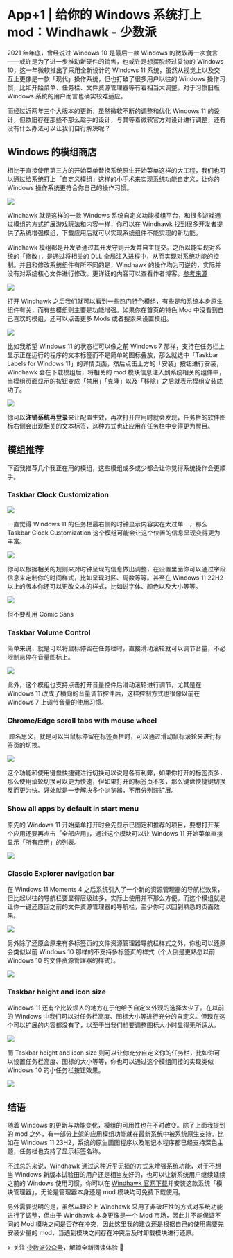 

# App+1 | 给你的 Windows 系统打上 mod：Windhawk - 少数派

2021 年年底，曾经说过 Windows 10 是最后一款 Windows 的微软再一次食言——或许是为了进一步推动新硬件的销售，也或许是想摆脱经过妥协的 Windows 10，这一年微软推出了采用全新设计的 Windows 11 系统，虽然从视觉上以及交互上更像是一款「现代」操作系统，但也打破了很多用户以往的 Windows 操作习惯，比如开始菜单、任务栏、文件资源管理器等有着相当大调整。对于习惯旧版 Windows 系统的用户而言也确实较难适应。

而经过近两年三个大版本的更新，虽然微软不断的调整和优化 Windows 11 的设计，但依旧存在那些不那么趁手的设计，与其等着微软官方对设计进行调整，还有没有什么办法可以让我们自行解决呢？

## Windows 的模组商店

相比于直接使用第三方的开始菜单替换系统原生开始菜单这样的大工程，我们也可以通过给系统打上「自定义模组」这样的小手术来实现系统功能自定义，让你的 Windows 操作系统更符合你自己的操作习惯。

![](assets/1698919266-b80f89a7e8280480cdf6be68248bdcb2.png)

Windhawk 就是这样的一款 Windows 系统自定义功能模组平台，和很多游戏通过模组的方式扩展游戏玩法和内容一样，你可以在 Windhawk 找到很多开发者提供了系统增强模组，下载应用后就可以实现系统组件不能实现的新功能。

Windhawk 模组都是开发者通过其开发守则开发并自主提交。之所以能实现对系统的「修改」，是通过将相关的 DLL 全局注入进程中，从而实现对系统功能的控制。并且和修改系统组件有所不同的是，Windhawk 的操作均为可逆的，实际并没有对系统核心文件进行修改。更详细的内容可以查看作者博客。[参考来源](https://sspai.com/link?target=https%3A%2F%2Fm417z.com%2FImplementing-Global-Injection-and-Hooking-in-Windows%2F)

![](assets/1698919266-de6bdbc3ff1689f6f2567cb6e1576810.png)

打开 Windhawk 之后我们就可以看到一些热门特色模组，有些是和系统本身原生组件有关，而有些模组则主要是功能增强。如果你在首页的特色 Mod 中没看到自己喜欢的模组，还可以点击更多 Mods 或者搜索来设置模组。

![](assets/1698919266-602ee94f67c3770e95df184589a4f8df.png)

比如我希望 Windows 11 的状态栏可以像之前 Windows 7 那样，支持在任务栏上显示正在运行的程序的文本标签而不是简单的图标叠放，那么就选中「Taskbar Labels for Windows 11」的详情页面，然后点击上方的「安装」按钮进行安装，Windhawk 会在下载模组后，将相关的 mod 模块信息注入到系统相关的组件中，当模组页面显示的按钮变成「禁用」「克隆」以及「移除」之后就表示模组安装成功了。

![](assets/1698919266-95f2052226314e1c015ae3b7c442cec0.png)

你可以**注销系统再登录**来让配置生效，再次打开应用时就会发现，任务栏的软件图标右侧会出现相关的文本标签，这种方式也让应用在任务栏中变得更为醒目。

## 模组推荐

下面我推荐几个我正在用的模组，这些模组或多或少都会让你觉得系统操作会更顺手。

### Taskbar Clock Customization

![](assets/1698919266-a93fffef4c0dafaf46cbd2c88afac30c.png)

一直觉得 Windows 11 的任务栏最右侧的时钟显示内容实在太过单一，那么 Taskbar Clock Customization 这个模组可能会让这个位置的信息呈现变得更为丰富。

![](assets/1698919266-2b9da5120b60e0a930da923d8086e591.png)

你可以根据相关的规则来对时钟呈现的信息做出调整，在设置里面你可以通过字段信息来定制你的时间样式，比如呈现时区、周数等等。甚至在 Windows 11 22H2 以上的版本你还可以更改文本的样式，比如说字体、颜色以及大小等等。

![](assets/1698919266-1f8eb0929e48bbf833b7b0dc7e00c427.png)

但不要乱用 Comic Sans

### Taskbar Volume Control

简单来说，就是可以将鼠标停留在任务栏时，直接滑动滚轮就可以调节音量，不必限制悬停在音量图标上。

![](assets/1698919266-b33253bd6fff9a2660a7ebc2193fd0fa.gif)

此外，这个模组也支持点击打开音量控件后滑动滚轮进行调节，尤其是在 Windows 11 改成了横向的音量调节控件后，这样控制方式也很像以前在 Windows 7 上调节音量的使用习惯。

### Chrome/Edge scroll tabs with mouse wheel

 顾名思义，就是可以当鼠标停留在标签页栏时，可以通过滑动鼠标滚轮来进行标签页的切换。

![](assets/1698919266-490d1baa8ae2c9d2e0e0b0f75ffcad6c.gif)

这个功能和使用键盘快捷键进行切换可以说是各有利弊，如果你打开的标签页多，那么使用滚轮切换可以更为快速，但如果打开的标签页不多，那么键盘快捷键切换反而更为快。好处就是一步解决多个浏览器，不用分别装扩展。

### Show all apps by default in start menu

原先的 Windows 11 开始菜单打开时会先显示已固定和推荐的项目，要想打开某个应用还要再点击「全部应用」，通过这个模块可以让 Windows 11 开始菜单直接显示「所有应用」的列表。

![](assets/1698919266-408b47a79f6e6ef073a213b3750eef1d.png)

### Classic Explorer navigation bar

在 Windows 11 Moments 4 之后系统引入了一个新的资源管理器的导航栏效果，但比起以往的导航栏要显得层级过多，实际上使用并不那么方便。而这个模组就是让你一键还原回之前的文件资源管理器的导航栏，至少你可以回到熟悉的页面效果。

![](assets/1698919266-86155034a9b091422a112481bf6949d0.png)

另外除了还原会原来有多标签页的文件资源管理器导航栏样式之外，你也可以还原会类似以前 Windows 10 那样的不支持多标签页的样式（个人倒是更熟悉以前 Windows 10 的文件资源管理器的样式）。

![](assets/1698919266-b26a4d7d2b8a4111a62cb8f8cc63b1f8.png)

### Taskbar height and icon size

Windows 11 还有个比较烦人的地方在于他给予自定义外观的选择太少了。在以前的 Windows 中我们可以对任务栏高度、图标大小等进行充分的自定义。但现在这个可以扩展的内容都没有了，以至于当我们想要调整图标大小时显得无所适从。

![](assets/1698919266-4512b5b9a0fc1f701c637b52b5920d0e.png)

而 Taskbar height and icon size 则可以让你充分自定义你的任务栏，比如你可以设置任务栏高度、图标的大小等等，你也可以通过这个模组间接的实现类似 Windows 10 的小任务栏按钮效果。

![](assets/1698919266-9f2a5996b3bca4beef0923c4558cb113.png)

## 结语

随着 Windows 的更新与功能变化，模组的可用性也在不时改变。除了上面我提到的 mod 之外，有一部分上架的应用模组功能就在最新系统中被系统原生支持。比如在 Windows 11 23H2，系统的原生画图程序以及笔记本程序都已经支持深色主题，任务栏也支持了显示标签名称。

不过总的来说，Windhawk 通过这种近乎无损的方式来增强系统功能，对于不想当 Windows 新版本试验田的用户还是相当友好的，也可以让新系统用户继续延续之前的 Windows 使用习惯。你可以在 [Windhawk 官网下载](https://sspai.com/link?target=https%3A%2F%2Fwindhawk.net%2F)并安装这款系统「模块管理器」，无论是管理器本身还是 mod 模块均可免费下载使用。

另外需要说明的是，虽然从理论上 Windhawk 采用了非破坏性的方式对系统功能进行了调整，但由于 Windhawk 本身更像是一个 Mod 市场，因此并不能保证不同的 Mod 模块之间是否存在冲突，因此这里我的建议还是根据自己的使用需要先安装少量的 mod，当遇到模块之间存在冲突后及时卸载模块进行还原。

\> 关注 [少数派公众号](https://sspai.com/s/J71e)，解锁全新阅读体验 📰


